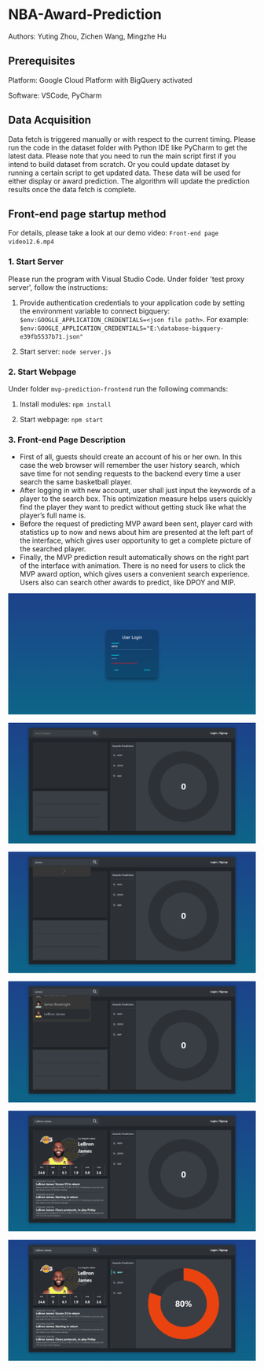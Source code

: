 # NBA-Award-Prediction

Authors: Yuting Zhou, Zichen Wang, Mingzhe Hu

## Prerequisites

Platform: Google Cloud Platform with BigQuery activated

Software: VSCode, PyCharm

## Data Acquisition

Data fetch is triggered manually or with respect to the current timing. Please run the code in the dataset folder with Python IDE like PyCharm to get the latest data. Please note that you need to run the main script first if you intend to build dataset from scratch. Or you could update dataset by running a certain script to get updated data. These data will be used for either display or award prediction. The algorithm will update the prediction results once the data fetch is complete.

## Front-end page startup method

For details, please take a look at our demo video: `Front-end page video12.6.mp4`

### 1. Start Server

Please run the program with Visual Studio Code. Under folder 'test proxy server', follow the instructions:

1. Provide authentication credentials to your application code by setting the environment variable to connect bigquery: `$env:GOOGLE_APPLICATION_CREDENTIALS=<json file path>`. For example: `$env:GOOGLE_APPLICATION_CREDENTIALS="E:\database-bigquery-e39fb5537b71.json"`

2. Start server: `node server.js`

### 2. Start Webpage

Under folder `mvp-prediction-frontend` run the following commands:

1. Install modules: `npm install`

2. Start webpage: `npm start`
   
### 3. Front-end Page Description
   * First of all, guests should create an account of his or her own. In this case the web
   browser will remember the user history search, which save time for not 
   sending requests to the backend every time a user search the same basketball player. 
   * After logging in with new account, user shall just input the keywords of a player to the search
   box. This optimization measure helps users quickly find the player they want to predict without 
   getting stuck like what the player’s full name is. 
   * Before the request of predicting MVP award been sent, player card with statistics up to now and
   news about him are presented at the left part of the interface, which gives user opportunity to 
   get a complete picture of the searched player.
   * Finally, the MVP prediction result automatically shows on the right part of the interface with 
   animation. There is no need for users to click the MVP award option, which gives users a convenient 
   search experience. Users also can search other awards to predict, like DPOY and MIP.

![image](https://github.com/Calypso52/mvp-prediction/blob/master/pictures/Front-end%20page%20demo1.png)



![image](https://github.com/Calypso52/mvp-prediction/blob/master/pictures/Front-end%20page%20demo2.png)



![image](https://github.com/Calypso52/mvp-prediction/blob/master/pictures/Front-end%20page%20demo3.png)



![image](https://github.com/Calypso52/mvp-prediction/blob/master/pictures/Front-end%20page%20demo4.png)



![image](https://github.com/Calypso52/mvp-prediction/blob/master/pictures/Front-end%20page%20demo5.png)



![image](https://github.com/Calypso52/mvp-prediction/blob/master/pictures/Front-end%20page%20demo6.png)


